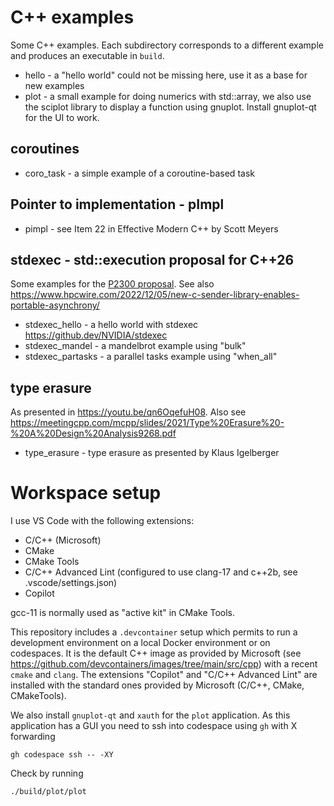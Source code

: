 # C++ examples

Some C++ examples. Each subdirectory corresponds to a different example 
and produces an executable in `build`. 

* hello - a "hello world" could not be missing here, use it as a base for new examples
* plot - a small example for doing numerics with std::array, we also use the sciplot
         library to display a function using gnuplot. Install gnuplot-qt for the UI to work.  

## coroutines

* coro_task - a simple example of a coroutine-based task 

## Pointer to implementation - pImpl

* pimpl - see Item 22 in Effective Modern C++ by Scott Meyers

## stdexec - std::execution proposal for C++26

Some examples for the [P2300 proposal](https://www.open-std.org/jtc1/sc22/wg21/docs/papers/2023/p2300r7.html). 
See also https://www.hpcwire.com/2022/12/05/new-c-sender-library-enables-portable-asynchrony/

* stdexec_hello - a hello world with stdexec
  https://github.dev/NVIDIA/stdexec
* stdexec_mandel - a mandelbrot example using "bulk"
* stdexec_partasks - a parallel tasks example using "when_all"
  
## type erasure

As presented in https://youtu.be/qn6OqefuH08. Also see
https://meetingcpp.com/mcpp/slides/2021/Type%20Erasure%20-%20A%20Design%20Analysis9268.pdf

* type_erasure -  type erasure as presented by Klaus Igelberger

# Workspace setup

I use VS Code with the following extensions:

* C/C++ (Microsoft)
* CMake
* CMake Tools
* C/C++ Advanced Lint (configured to use clang-17 and c++2b, see .vscode/settings.json)
* Copilot
  
gcc-11 is normally used as "active kit" in CMake Tools.

This repository includes a `.devcontainer` setup which permits to run a development
environment on a local Docker environment or on codespaces. It is the default C++ image
as provided by Microsoft (see https://github.com/devcontainers/images/tree/main/src/cpp)
with a recent `cmake` and `clang`. The extensions "Copilot" and "C/C++ Advanced Lint" 
are installed with the standard ones provided by Microsoft (C/C++, CMake, CMakeTools).

We also install `gnuplot-qt` and `xauth` for the `plot` application. As this application has a GUI 
you need to ssh into codespace using `gh` with X forwarding

    gh codespace ssh -- -XY

Check by running 

    ./build/plot/plot


